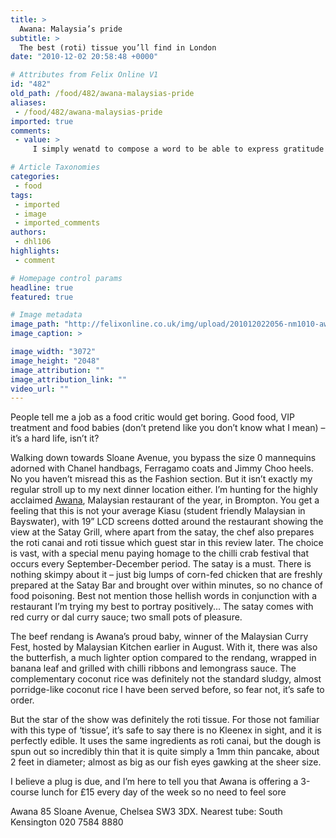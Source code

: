 ```yaml
---
title: >
  Awana: Malaysia’s pride
subtitle: >
  The best (roti) tissue you’ll find in London
date: "2010-12-02 20:58:48 +0000"

# Attributes from Felix Online V1
id: "482"
old_path: /food/482/awana-malaysias-pride
aliases:
 - /food/482/awana-malaysias-pride
imported: true
comments:
 - value: >
     I simply wenatd to compose a word to be able to express gratitude to you for those nice tips and hints you are giving out at this website. My time intensive internet lookup has at the end of the day been compensated with extremely good suggestions to share with my partners. I would tell you that most of us website visitors actually are undoubtedly blessed to exist in a fabulous community with so many wonderful individuals with beneficial concepts. I feel rather lucky to have encountered your webpage and look forward to really more fabulous minutes reading here. Thanks once again for everything.,有空常来踩踩哦 @nora: Thank you, for the encouragement and the <a href="http://kfqtrhm.com">freihdsnip</a>. :-) @Kenny, lisa, Claudia, doggybloggy, girlichef, Pavithra, Rebecca, TasteHongKong, Parita, The Little Teochew, 5 Star Foodie: you guys are so kind!!!!@Cookin' Canuck: yes, I think the satay could go with almost all the ingredients. :-) @Katy: oh really? So does that mean that you can't eat seafood at al

# Article Taxonomies
categories:
 - food
tags:
 - imported
 - image
 - imported_comments
authors:
 - dhl106
highlights:
 - comment

# Homepage control params
headline: true
featured: true

# Image metadata
image_path: "http://felixonline.co.uk/img/upload/201012022056-nm1010-awanaawa.jpg"
image_caption: >

image_width: "3072"
image_height: "2048"
image_attribution: ""
image_attribution_link: ""
video_url: ""
---
```


People tell me a job as a food critic would get boring. Good food, VIP treatment and food babies (don’t pretend like you don’t know what I mean) – it’s a hard life, isn’t it?

Walking down towards Sloane Avenue, you bypass the size 0 mannequins adorned with Chanel handbags, Ferragamo coats and Jimmy Choo heels. No you haven’t misread this as the Fashion section. But it isn’t exactly my regular stroll up to my next dinner location either. I’m hunting for the highly acclaimed [Awana](http://www.awana.co.uk/), Malaysian restaurant of the year, in Brompton. You get a feeling that this is not your average Kiasu (student friendly Malaysian in Bayswater), with 19” LCD screens dotted around the restaurant showing the view at the Satay Grill, where apart from the satay, the chef also prepares the roti canai and roti tissue which guest star in this review later. The choice is vast, with a special menu paying homage to the chilli crab festival that occurs every September-December period. The satay is a must. There is nothing skimpy about it – just big lumps of corn-fed chicken that are freshly prepared at the Satay Bar and brought over within minutes, so no chance of food poisoning. Best not mention those hellish words in conjunction with a restaurant I’m trying my best to portray positively... The satay comes with red curry or dal curry sauce; two small pots of pleasure.

The beef rendang is Awana’s proud baby, winner of the Malaysian Curry Fest, hosted by Malaysian Kitchen earlier in August. With it, there was also the butterfish, a much lighter option compared to the rendang, wrapped in banana leaf and grilled with chilli ribbons and lemongrass sauce. The complementary coconut rice was definitely not the standard sludgy, almost porridge-like coconut rice I have been served before, so fear not, it’s safe to order.

But the star of the show was definitely the roti tissue. For those not familiar with this type of ‘tissue’, it’s safe to say there is no Kleenex in sight, and it is perfectly edible. It uses the same ingredients as roti canai, but the dough is spun out so incredibly thin that it is quite simply a 1mm thin pancake, about 2 feet in diameter; almost as big as our fish eyes gawking at the sheer size.

I believe a plug is due, and I’m here to tell you that Awana is offering a 3-course lunch for £15 every day of the week so no need to feel sore

Awana 85 Sloane Avenue, Chelsea SW3 3DX. Nearest tube: South Kensington 020 7584 8880
